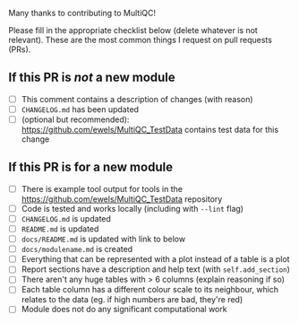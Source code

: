 Many thanks to contributing to MultiQC!

Please fill in the appropriate checklist below (delete whatever is not relevant). These are the most common things I request on pull requests (PRs).

## If this PR is _not_ a new module
 - [ ] This comment contains a description of changes (with reason)
 - [ ] `CHANGELOG.md` has been updated
 - [ ] (optional but recommended): https://github.com/ewels/MultiQC_TestData contains test data for this change

## If this PR is for a new module
 - [ ] There is example tool output for tools in the https://github.com/ewels/MultiQC_TestData repository
 - [ ] Code is tested and works locally (including with `--lint` flag)
 - [ ] `CHANGELOG.md` is updated
 - [ ] `README.md` is updated
 - [ ] `docs/README.md` is updated with link to below
 - [ ] `docs/modulename.md` is created
 - [ ] Everything that can be represented with a plot instead of a table is a plot
 - [ ] Report sections have a description and help text (with `self.add_section`)
 - [ ] There aren't any huge tables with > 6 columns (explain reasoning if so)
 - [ ] Each table column has a different colour scale to its neighbour, which relates to the data (eg. if high numbers are bad, they're red)
 - [ ] Module does not do any significant computational work
